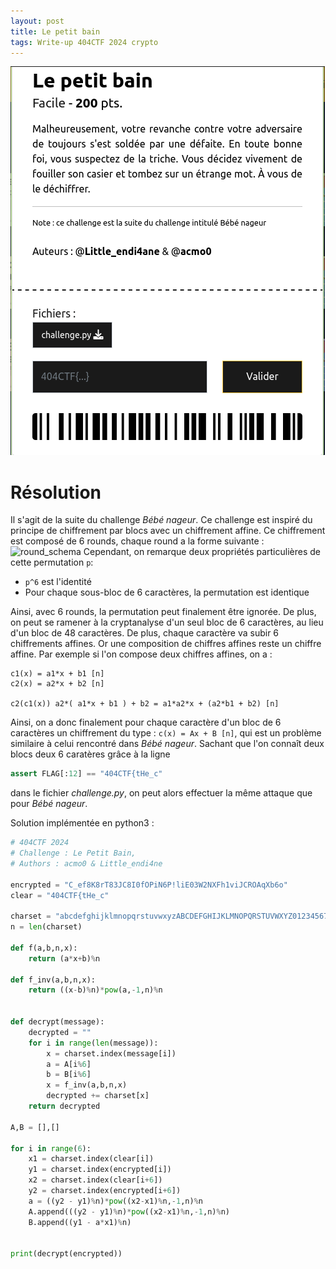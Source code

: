 ```yaml
---
layout: post
title: Le petit bain
tags: Write-up 404CTF 2024 crypto
---
```

![](assets/img/le_petit_bain_screenshot.png)
# Résolution
Il s'agit de la suite du challenge *Bébé nageur*. Ce challenge est inspiré du principe de chiffrement par blocs avec un chiffrement affine. Ce chiffrement est composé de 6 rounds, chaque round a la forme suivante : 
![round_schema](https://acmo0.github.io/assets/img/diag1.drawio.png)
Cependant, on remarque deux propriétés particulières de cette permutation `p`:
- `p^6` est l'identité
- Pour chaque sous-bloc de 6 caractères, la permutation est identique

Ainsi, avec 6 rounds, la permutation peut finalement être ignorée. De plus, on peut se ramener à la cryptanalyse d'un seul bloc de 6 caractères, au lieu d'un bloc de 48 caractères.
De plus, chaque caractère va subir 6 chiffrements affines. Or une composition de chiffres affines reste un chiffre affine. Par exemple si l'on compose deux chiffres affines, on a :
```
c1(x) = a1*x + b1 [n]
c2(x) = a2*x + b2 [n]

c2(c1(x)) a2*( a1*x + b1 ) + b2 = a1*a2*x + (a2*b1 + b2) [n]
```

Ainsi, on a donc finalement pour chaque caractère d'un bloc de 6 caractères un chiffrement du type : `c(x) = Ax + B [n]`, qui est un problème similaire à celui rencontré dans *Bébé nageur*. Sachant que l'on connaît deux blocs deux 6 caratères grâce à la ligne
```python
assert FLAG[:12] == "404CTF{tHe_c"
```
dans le fichier *challenge.py*, on peut alors effectuer la même attaque que pour *Bébé nageur*.

Solution implémentée en python3 :
```python
# 404CTF 2024
# Challenge : Le Petit Bain,  
# Authors : acmo0 & Little_endi4ne

encrypted = "C_ef8K8rT83JC8I0fOPiN6P!liE03W2NXFh1viJCROAqXb6o"
clear = "404CTF{tHe_c"

charset = "abcdefghijklmnopqrstuvwxyzABCDEFGHIJKLMNOPQRSTUVWXYZ0123456789{}_-!"
n = len(charset)

def f(a,b,n,x):
	return (a*x+b)%n

def f_inv(a,b,n,x):
	return ((x-b)%n)*pow(a,-1,n)%n


def decrypt(message):
	decrypted = ""
	for i in range(len(message)):
		x = charset.index(message[i])
		a = A[i%6]
		b = B[i%6]
		x = f_inv(a,b,n,x)
		decrypted += charset[x]
	return decrypted

A,B = [],[]

for i in range(6):
	x1 = charset.index(clear[i])
	y1 = charset.index(encrypted[i])
	x2 = charset.index(clear[i+6])
	y2 = charset.index(encrypted[i+6])
	a = ((y2 - y1)%n)*pow((x2-x1)%n,-1,n)%n
	A.append(((y2 - y1)%n)*pow((x2-x1)%n,-1,n)%n)
	B.append((y1 - a*x1)%n)


print(decrypt(encrypted))
```